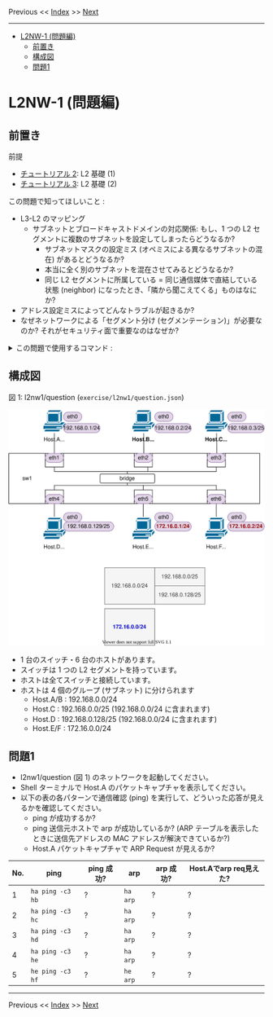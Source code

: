 <!-- HEADER -->
Previous << [Index](../index.md) >> [Next](../l2nw1/answer.md)

---
<!-- /HEADER -->

<!-- TOC -->

- [L2NW-1 (問題編)](#l2nw-1-問題編)
  - [前置き](#前置き)
  - [構成図](#構成図)
  - [問題1](#問題1)

<!-- /TOC -->

# L2NW-1 (問題編)

## 前置き

前提

- [チュートリアル 2](../tutorial2/scenario.md): L2 基礎 (1)
- [チュートリアル 3](../tutorial2/scenario.md): L2 基礎 (2)

この問題で知ってほしいこと :

- L3-L2 のマッピング
  - サブネットとブロードキャストドメインの対応関係: もし、1 つの L2 セグメントに複数のサブネットを設定してしまったらどうなるか?
    - サブネットマスクの設定ミス (オペミスによる異なるサブネットの混在) があるとどうなるか?
    - 本当に全く別のサブネットを混在させてみるとどうなるか?
    - 同じ L2 セグメントに所属している = 同じ通信媒体で直結している状態 (neighbor) になったとき、「隣から聞こえてくる」ものはなにか?
- アドレス設定ミスによってどんなトラブルが起きるか?
- なぜネットワークによる「セグメント分け (セグメンテーション)」が必要なのか? それがセキュリティ面で重要なのはなぜか?

<details>

<summary>この問題で使用するコマンド :</summary>

* インタフェースの一覧表示・設定確認
  * MAC アドレスの確認
    * `ip link show [dev インタフェース名]`
  * IP アドレス一の確認
    * `ip addr show [dev インタフェース名]`
* L3 の通信確認
  * `ping 宛先IPアドレス` (オプション `-c N` は送信するパケット数を指定します。)
* ARP テーブルの確認
  * `arp -n`
  * `ip neigh`
* パケットキャプチャ (ARP Request の確認)
  * `tcpdump -l [-i インタフェース名]` : オプション `-l` がないとリアルタイムに表示されません。
* スイッチの設定確認
  * スイッチ・ポートの設定確認
    * `ovs-vsctl show`
  * インタフェース名とポート番号の対応確認
    * `ovs-dpctl show`
* スイッチの状態確認
  * MAC アドレステーブル確認
    * `ovs-appctl sh ovs-appctl fdb/show スイッチ名`

</details>


## 構成図

図 1: l2nw1/question (`exercise/l2nw1/question.json`)

![Topology](topology.drawio.svg)

* 1 台のスイッチ・6 台のホストがあります。
* スイッチは 1 つの L2 セグメントを持っています。
* ホストは全てスイッチと接続しています。
* ホストは 4 個のグループ (サブネット) に分けられます
  * Host.A/B : 192.168.0.0/24
  * Host.C : 192.168.0.0/25 (192.168.0.0/24 に含まれます)
  * Host.D : 192.168.0.128/25 (192.168.0.0/24 に含まれます)
  * Host.E/F : 172.16.0.0/24

## 問題1

* l2nw1/question (図 1) のネットワークを起動してください。
* Shell ターミナルで Host.A のパケットキャプチャを表示してください。
* 以下の表の各パターンで通信確認 (ping) を実行して、どういった応答が見えるかを確認してください。
  * ping が成功するか?
  * ping 送信元ホストで arp が成功しているか? (ARP テーブルを表示したときに送信先アドレスの MAC アドレスが解決できているか?)
  * Host.A パケットキャプチャで ARP Request が見えるか?

|No.| ping | ping 成功? | arp | arp 成功? | Host.Aでarp req見えた? |
|---|------|------------|-----|-----------|------------------------|
| 1 | `ha ping -c3 hb` | ? | `ha arp` | ? | ? |
| 2 | `ha ping -c3 hc` | ? | `ha arp` | ? | ? |
| 3 | `ha ping -c3 hd` | ? | `ha arp` | ? | ? |
| 4 | `ha ping -c3 he` | ? | `ha arp` | ? | ? |
| 5 | `he ping -c3 hf` | ? | `he arp` | ? | ? |

<!-- FOOTER -->

---

Previous << [Index](../index.md) >> [Next](../l2nw1/answer.md)
<!-- /FOOTER -->
